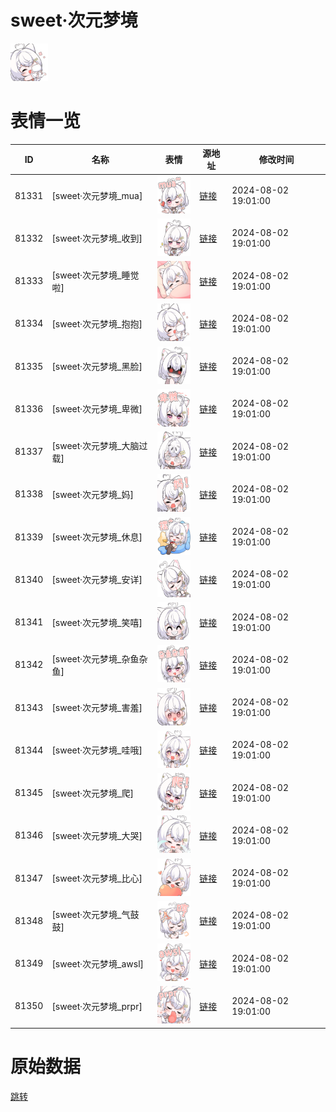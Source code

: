 # sweet·次元梦境

<img src="./cover.png" height="60" alt="cover" />

# 表情一览

|ID|名称|表情|源地址|修改时间|
|----|----|----|----|----|
|81331|[sweet·次元梦境_mua]|<img src="./pic/081331_%5Bsweet·次元梦境_mua%5D.png" height="60" alt="mua"/>|[链接](https://i0.hdslb.com/bfs/garb/bb845859a769e5f137ddaba1f69420a7bc1a8f21.png)|2024-08-02 19:01:00|
|81332|[sweet·次元梦境_收到]|<img src="./pic/081332_%5Bsweet·次元梦境_收到%5D.png" height="60" alt="收到"/>|[链接](https://i0.hdslb.com/bfs/garb/f906b129dea349f1016909907df5aafafd18999b.png)|2024-08-02 19:01:00|
|81333|[sweet·次元梦境_睡觉啦]|<img src="./pic/081333_%5Bsweet·次元梦境_睡觉啦%5D.png" height="60" alt="睡觉啦"/>|[链接](https://i0.hdslb.com/bfs/garb/ce5dfbd87e71751540d46482dd110718345ec9df.png)|2024-08-02 19:01:00|
|81334|[sweet·次元梦境_抱抱]|<img src="./pic/081334_%5Bsweet·次元梦境_抱抱%5D.png" height="60" alt="抱抱"/>|[链接](https://i0.hdslb.com/bfs/garb/bbbc3953164f46cf94e29b66201ff9696ef2d944.png)|2024-08-02 19:01:00|
|81335|[sweet·次元梦境_黑脸]|<img src="./pic/081335_%5Bsweet·次元梦境_黑脸%5D.png" height="60" alt="黑脸"/>|[链接](https://i0.hdslb.com/bfs/garb/4b684135f07028efb1fe23fbfceb054025c1e8dc.png)|2024-08-02 19:01:00|
|81336|[sweet·次元梦境_卑微]|<img src="./pic/081336_%5Bsweet·次元梦境_卑微%5D.png" height="60" alt="卑微"/>|[链接](https://i0.hdslb.com/bfs/garb/cf0140f37170fd6eb92b08581ea678a1eb997c5f.png)|2024-08-02 19:01:00|
|81337|[sweet·次元梦境_大脑过载]|<img src="./pic/081337_%5Bsweet·次元梦境_大脑过载%5D.png" height="60" alt="大脑过载"/>|[链接](https://i0.hdslb.com/bfs/garb/8125f60e58c6653cf5be6b19f59ae6e7b094f8c7.png)|2024-08-02 19:01:00|
|81338|[sweet·次元梦境_妈]|<img src="./pic/081338_%5Bsweet·次元梦境_妈%5D.png" height="60" alt="妈"/>|[链接](https://i0.hdslb.com/bfs/garb/ba0708d91f006147575b5ee54490b2fa41e33265.png)|2024-08-02 19:01:00|
|81339|[sweet·次元梦境_休息]|<img src="./pic/081339_%5Bsweet·次元梦境_休息%5D.png" height="60" alt="休息"/>|[链接](https://i0.hdslb.com/bfs/garb/1213a64a0fe21e433f1ea0b9a16f2e5c9c3e96cc.png)|2024-08-02 19:01:00|
|81340|[sweet·次元梦境_安详]|<img src="./pic/081340_%5Bsweet·次元梦境_安详%5D.png" height="60" alt="安详"/>|[链接](https://i0.hdslb.com/bfs/garb/dc5209bb746e73ed3a2bb2f2416e978553f21508.png)|2024-08-02 19:01:00|
|81341|[sweet·次元梦境_笑嘻]|<img src="./pic/081341_%5Bsweet·次元梦境_笑嘻%5D.png" height="60" alt="笑嘻"/>|[链接](https://i0.hdslb.com/bfs/garb/af370e12d11f12d5f1d447c0a4c0d16ca4b028e0.png)|2024-08-02 19:01:00|
|81342|[sweet·次元梦境_杂鱼杂鱼]|<img src="./pic/081342_%5Bsweet·次元梦境_杂鱼杂鱼%5D.png" height="60" alt="杂鱼杂鱼"/>|[链接](https://i0.hdslb.com/bfs/garb/4c6663d05bd154064e931cfdaf0dec0ed6f2fcef.png)|2024-08-02 19:01:00|
|81343|[sweet·次元梦境_害羞]|<img src="./pic/081343_%5Bsweet·次元梦境_害羞%5D.png" height="60" alt="害羞"/>|[链接](https://i0.hdslb.com/bfs/garb/8519888fa1dbe10fc46090e64a82fedfbbfbf18b.png)|2024-08-02 19:01:00|
|81344|[sweet·次元梦境_哇哦]|<img src="./pic/081344_%5Bsweet·次元梦境_哇哦%5D.png" height="60" alt="哇哦"/>|[链接](https://i0.hdslb.com/bfs/garb/29c4c008b5a37b16d390dc599896282cc42ee9a8.png)|2024-08-02 19:01:00|
|81345|[sweet·次元梦境_爬]|<img src="./pic/081345_%5Bsweet·次元梦境_爬%5D.png" height="60" alt="爬"/>|[链接](https://i0.hdslb.com/bfs/garb/85631787527bbc751cdec7b8bcc93b6020f9de16.png)|2024-08-02 19:01:00|
|81346|[sweet·次元梦境_大哭]|<img src="./pic/081346_%5Bsweet·次元梦境_大哭%5D.png" height="60" alt="大哭"/>|[链接](https://i0.hdslb.com/bfs/garb/537e29c5ebdf8fc3b14ac5e73f23e11328853cac.png)|2024-08-02 19:01:00|
|81347|[sweet·次元梦境_比心]|<img src="./pic/081347_%5Bsweet·次元梦境_比心%5D.png" height="60" alt="比心"/>|[链接](https://i0.hdslb.com/bfs/garb/6d0a2ae49a52b88bc9cebcc190559ded81aa7ab5.png)|2024-08-02 19:01:00|
|81348|[sweet·次元梦境_气鼓鼓]|<img src="./pic/081348_%5Bsweet·次元梦境_气鼓鼓%5D.png" height="60" alt="气鼓鼓"/>|[链接](https://i0.hdslb.com/bfs/garb/5cb5cd4a4a9b65f486adddf8a599b1bdec476a15.png)|2024-08-02 19:01:00|
|81349|[sweet·次元梦境_awsl]|<img src="./pic/081349_%5Bsweet·次元梦境_awsl%5D.png" height="60" alt="awsl"/>|[链接](https://i0.hdslb.com/bfs/garb/bcb6f5f0988555c0613a25a59cca376e76f232a9.png)|2024-08-02 19:01:00|
|81350|[sweet·次元梦境_prpr]|<img src="./pic/081350_%5Bsweet·次元梦境_prpr%5D.png" height="60" alt="prpr"/>|[链接](https://i0.hdslb.com/bfs/garb/6b9fd638bfd54dfb2bef53f9f3314c98c5d380ea.png)|2024-08-02 19:01:00|

# 原始数据

[跳转](./raw.json)

